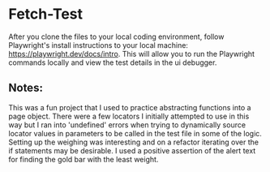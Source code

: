 # Fetch-Test
After you clone the files to your local coding environment, follow Playwright's install instructions to your local machine: https://playwright.dev/docs/intro. This will allow you to run the Playwright commands locally and view the test details in the ui debugger.

## Notes:
This was a fun project that I used to practice abstracting functions into a page object. There were a few locators I initially attempted to use in this way but I ran into 'undefined' errors when trying to dynamically source locator values in parameters to be called in the test file in some of the logic. 
Setting up the weighing was interesting and on a refactor iterating over the if statements may be desirable. 
I used a positive assertion of the alert text for finding the gold bar with the least weight. 